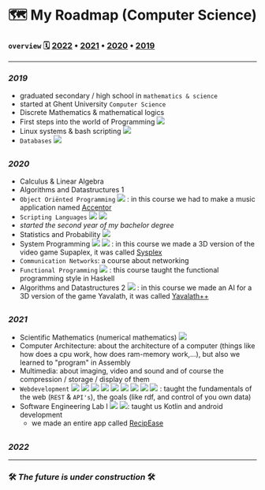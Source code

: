 #  🗺️ My Roadmap (Computer Science)

### `overview` 🗓 [2022](#2022) • [2021](#2021) • [2020](#2020) • [2019](#2019)

---

### _2019_
- graduated secondary / high school in `mathematics & science`
- started at Ghent University `Computer Science`
- Discrete Mathematics & mathematical logics
- First steps into the world of Programming ![](https://img.shields.io/badge/Java-ED8B00?style=plastic&logo=java&logoColor=white)
- Linux systems & bash scripting ![](https://img.shields.io/badge/Linux-FCC624?style=plastic&logo=linux&logoColor=black)
- `Databases` ![](https://img.shields.io/badge/PostgreSQL-316192?style=plastic&logo=postgresql&logoColor=white)

##

### _2020_
- Calculus & Linear Algebra
- Algorithms and Datastructures 1
- `Object Oriënted Programming` ![](https://img.shields.io/badge/Java-ED8B00?style=plastic&logo=java&logoColor=white) : in this course we had to make a music application named [Accentor](project_descriptions/accentor.md)
- `Scripting Languages` ![](https://img.shields.io/badge/Python-FFD43B?style=plastic&logo=python&logoColor=blue) ![](https://img.shields.io/badge/JavaScript-323330?style=plastic&logo=javascript&logoColor=F7DF1E)
- _started the second year of my bachelor degree_
- Statistics and Probability ![](https://img.shields.io/badge/R-276DC3?style=plastic&logo=r&logoColor=white)
- System Programming ![](https://img.shields.io/badge/C-00599C?style=plastic&logo=c&logoColor=white) ![](https://img.shields.io/badge/C%2B%2B-00599C?style=plastic&logo=c%2B%2B&logoColor=white) : in this course we made a 3D version of the video game Supaplex, it was called [Sysplex](project_descriptions/sysplex.md) 
- `Communication Networks`: a course about networking
- `Functional Programming` ![](https://img.shields.io/badge/Haskell-5D4F85?style=plastic&logo=haskell&logoColor=white) : this course taught the functional programming style in Haskell
- Algorithms and Datastructures 2 ![](https://img.shields.io/badge/Java-ED8B00?style=plastic&logo=java&logoColor=white) : in this course we made an AI for a 3D version of the game Yavalath, it was called [Yavalath++](project_descriptions/yavalath.md)

##

### _2021_
- Scientific Mathematics (numerical mathematics) ![](https://img.shields.io/badge/LaTeX-47A141?style=plastic&logo=LaTeX&logoColor=white)
- Computer Architecture: about the architecture of a computer (things like how does a cpu work, how does ram-memory work,...), but also we learned to "program" in Assembly
- Multimedia: about imaging, video and sound and of course the compression / storage / display of them
- `Webdevelopment` ![](https://img.shields.io/badge/JavaScript-323330?style=plastic&logo=javascript&logoColor=F7DF1E) ![](https://img.shields.io/badge/json-5E5C5C?style=plastic&logo=json&logoColor=white) ![](https://img.shields.io/badge/Nginx-009639?style=plastic&logo=nginx&logoColor=white) ![](https://img.shields.io/badge/npm-CB3837?style=plastic&logo=npm&logoColor=white) ![](https://img.shields.io/badge/Yarn-2C8EBB?style=plastic&logo=yarn&logoColor=white) ![](https://img.shields.io/badge/Node.js-339933?style=plastic&logo=nodedotjs&logoColor=white) ![](https://img.shields.io/badge/Express.js-000000?style=plastic&logo=express&logoColor=white) ![](https://img.shields.io/badge/Vue.js-35495E?style=plastic&logo=vuedotjs&logoColor=4FC08D) ![](https://img.shields.io/badge/React-20232A?style=plastic&logo=react&logoColor=61DAFB) : taught the fundamentals of the web (`REST` & `API's`), the goals (like rdf, and control of you own data)
- Software Engineering Lab I ![](https://img.shields.io/badge/Android-3DDC84?style=plastic&logo=android&logoColor=white) ![](https://img.shields.io/badge/Kotlin-0095D5?&style=plastic&logo=kotlin&logoColor=white): taught us Kotlin and android development
  - we made an entire app called [RecipEase](project_descriptions/recipease.md)

##

### _2022_

---

### 🛠 _The future is under construction_ 🛠
